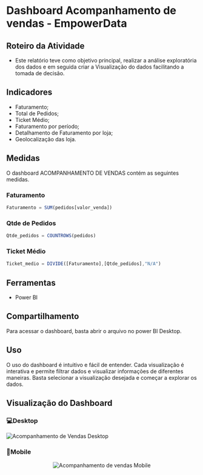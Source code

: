 
# Dashboard Acompanhamento de vendas - EmpowerData

## Roteiro da Atividade

- Este relatório teve como objetivo principal, realizar a análise exploratória dos dados e em seguida criar a Visualização do dados facilitando a tomada de decisão.  

## Indicadores

- Faturamento;
- Total de Pedidos;
- Ticket Médio;
- Faturamento por período; 
- Detalhamento de Faturamento por loja;
- Geolocalização das loja.


## Medidas
O dashboard ACOMPANHAMENTO DE VENDAS contém as seguintes medidas.

### Faturamento
```javascript
Faturamento = SUM(pedidos[valor_venda])
```
 
### Qtde de Pedidos
```javascript
Qtde_pedidos = COUNTROWS(pedidos)
```

### Ticket Médio 
```javascript
Ticket_medio = DIVIDE([Faturamento],[Qtde_pedidos],"N/A")
```

## Ferramentas

- Power BI

## Compartilhamento

Para acessar o dashboard, basta abrir o arquivo no power BI Desktop.
 

## Uso

O uso do dashboard é intuitivo e fácil de entender. Cada visualização é interativa e permite filtrar dados e visualizar informações de diferentes maneiras. Basta selecionar a visualização desejada e começar a explorar os dados.

## Visualização do Dashboard

### 💻Desktop
![Acompanhamento de Vendas Desktop](https://github.com/user-attachments/assets/aa949e03-94d5-43a5-83c3-688f8fa633d6)

### 📲Mobile
<div align="center">

  <img src="https://github.com/user-attachments/assets/aa156231-bf34-41ed-a0a7-7272202cb5dc" alt="Acompanhamento de vendas Mobile">
  
</div>


